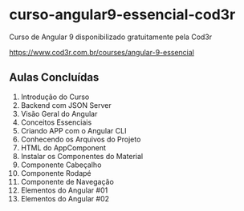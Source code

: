 # curso-angular9-essencial-cod3r

Curso de Angular 9 disponibilizado gratuitamente pela Cod3r

https://www.cod3r.com.br/courses/angular-9-essencial


## Aulas Concluídas

1. Introdução do Curso
2. Backend com JSON Server
3. Visão Geral do Angular
4. Conceitos Essenciais
5. Criando APP com o Angular CLI
6. Conhecendo os Arquivos do Projeto
7. HTML do AppComponent
8. Instalar os Componentes do Material
9. Componente Cabeçalho
10. Componente Rodapé
11. Componente de Navegação
12. Elementos do Angular #01
13. Elementos do Angular #02